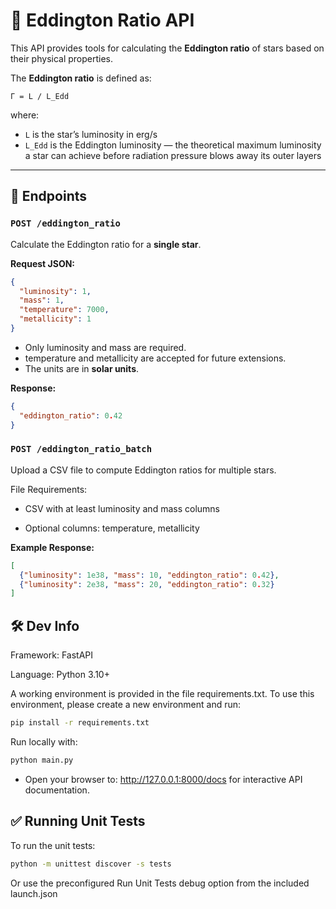 # 📡 Eddington Ratio API

This API provides tools for calculating the **Eddington ratio** of stars based on their physical properties.

The **Eddington ratio** is defined as:

    Γ = L / L_Edd

where:

- `L` is the star’s luminosity in erg/s  
- `L_Edd` is the Eddington luminosity — the theoretical maximum luminosity a star can achieve before radiation pressure blows away its outer layers

---

## 🚀 Endpoints

### `POST /eddington_ratio`

Calculate the Eddington ratio for a **single star**.

**Request JSON:**

```json
{
  "luminosity": 1,
  "mass": 1,
  "temperature": 7000,
  "metallicity": 1
}
```

* Only luminosity and mass are required.
* temperature and metallicity are accepted for future extensions.
* The units are in **solar units**.

**Response:**
```json
{
  "eddington_ratio": 0.42
}
```

### `POST /eddington_ratio_batch`
Upload a CSV file to compute Eddington ratios for multiple stars.

File Requirements:

* CSV with at least luminosity and mass columns

* Optional columns: temperature, metallicity

**Example Response:**
```json
[
  {"luminosity": 1e38, "mass": 10, "eddington_ratio": 0.42},
  {"luminosity": 2e38, "mass": 20, "eddington_ratio": 0.32}
]
```

## 🛠️ Dev Info
Framework: FastAPI

Language: Python 3.10+

A working environment is provided in the file requirements.txt.
To use this environment, please create a new environment and run:

```bash
pip install -r requirements.txt
```



Run locally with:
```bash
python main.py
```
* Open your browser to: http://127.0.0.1:8000/docs for interactive API documentation.

## ✅ Running Unit Tests

To run the unit tests:

```bash
python -m unittest discover -s tests
```

Or use the preconfigured Run Unit Tests debug option from the included launch.json